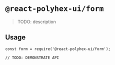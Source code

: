 # `@react-polyhex-ui/form`

> TODO: description

## Usage

```
const form = require('@react-polyhex-ui/form');

// TODO: DEMONSTRATE API
```
